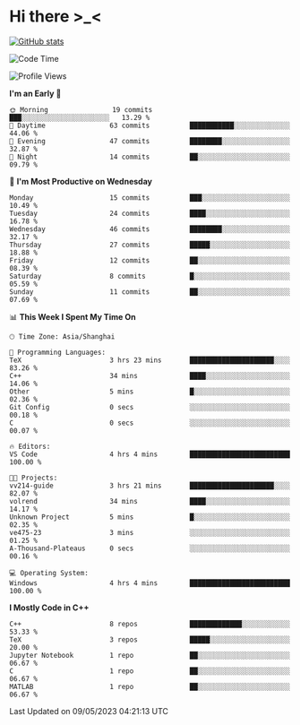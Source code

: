 # Hi there \>_<

[![GitHub stats](https://github-readme-stats.vercel.app/api?username=ARessegetesStery&show_icons=true&theme=transparent)](https://github.com/anuraghazra/github-readme-stats)

<!--START_SECTION:waka-->
![Code Time](http://img.shields.io/badge/Code%20Time-65%20hrs%2056%20mins-blue)

![Profile Views](http://img.shields.io/badge/Profile%20Views-5-blue)

**I'm an Early 🐤** 

```text
🌞 Morning                19 commits          ███░░░░░░░░░░░░░░░░░░░░░░   13.29 % 
🌆 Daytime                63 commits          ███████████░░░░░░░░░░░░░░   44.06 % 
🌃 Evening                47 commits          ████████░░░░░░░░░░░░░░░░░   32.87 % 
🌙 Night                  14 commits          ██░░░░░░░░░░░░░░░░░░░░░░░   09.79 % 
```
📅 **I'm Most Productive on Wednesday** 

```text
Monday                   15 commits          ███░░░░░░░░░░░░░░░░░░░░░░   10.49 % 
Tuesday                  24 commits          ████░░░░░░░░░░░░░░░░░░░░░   16.78 % 
Wednesday                46 commits          ████████░░░░░░░░░░░░░░░░░   32.17 % 
Thursday                 27 commits          █████░░░░░░░░░░░░░░░░░░░░   18.88 % 
Friday                   12 commits          ██░░░░░░░░░░░░░░░░░░░░░░░   08.39 % 
Saturday                 8 commits           █░░░░░░░░░░░░░░░░░░░░░░░░   05.59 % 
Sunday                   11 commits          ██░░░░░░░░░░░░░░░░░░░░░░░   07.69 % 
```


📊 **This Week I Spent My Time On** 

```text
🕑︎ Time Zone: Asia/Shanghai

💬 Programming Languages: 
TeX                      3 hrs 23 mins       █████████████████████░░░░   83.26 % 
C++                      34 mins             ████░░░░░░░░░░░░░░░░░░░░░   14.06 % 
Other                    5 mins              █░░░░░░░░░░░░░░░░░░░░░░░░   02.36 % 
Git Config               0 secs              ░░░░░░░░░░░░░░░░░░░░░░░░░   00.18 % 
C                        0 secs              ░░░░░░░░░░░░░░░░░░░░░░░░░   00.07 % 

🔥 Editors: 
VS Code                  4 hrs 4 mins        █████████████████████████   100.00 % 

🐱‍💻 Projects: 
vv214-guide              3 hrs 21 mins       █████████████████████░░░░   82.07 % 
volrend                  34 mins             ████░░░░░░░░░░░░░░░░░░░░░   14.17 % 
Unknown Project          5 mins              █░░░░░░░░░░░░░░░░░░░░░░░░   02.35 % 
ve475-23                 3 mins              ░░░░░░░░░░░░░░░░░░░░░░░░░   01.25 % 
A-Thousand-Plateaus      0 secs              ░░░░░░░░░░░░░░░░░░░░░░░░░   00.16 % 

💻 Operating System: 
Windows                  4 hrs 4 mins        █████████████████████████   100.00 % 
```

**I Mostly Code in C++** 

```text
C++                      8 repos             █████████████░░░░░░░░░░░░   53.33 % 
TeX                      3 repos             █████░░░░░░░░░░░░░░░░░░░░   20.00 % 
Jupyter Notebook         1 repo              ██░░░░░░░░░░░░░░░░░░░░░░░   06.67 % 
C                        1 repo              ██░░░░░░░░░░░░░░░░░░░░░░░   06.67 % 
MATLAB                   1 repo              ██░░░░░░░░░░░░░░░░░░░░░░░   06.67 % 
```




 Last Updated on 09/05/2023 04:21:13 UTC
<!--END_SECTION:waka-->
